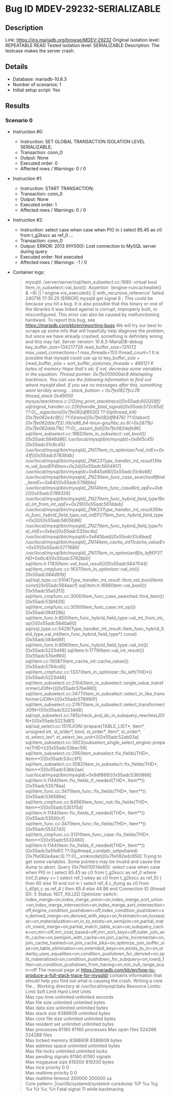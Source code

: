 # Bug ID MDEV-29232-SERIALIZABLE

## Description

Link:                     https://jira.mariadb.org/browse/MDEV-29232
Original isolation level: REPEATABLE READ
Tested isolation level:   SERIALIZABLE
Description:              The testcase makes the server crash.


## Details
 * Database: mariadb-10.8.3
 * Number of scenarios: 1
 * Initial setup script: Yes

## Results
### Scenario 0
 * Instruction #0:
     - Instruction:  SET GLOBAL TRANSACTION ISOLATION LEVEL SERIALIZABLE;
     - Transaction: conn_0
     - Output: None
     - Executed order: 0
     - Affected rows / Warnings: 0 / 0
 * Instruction #1:
     - Instruction:  START TRANSACTION;
     - Transaction: conn_0
     - Output: None
     - Executed order: 1
     - Affected rows / Warnings: 0 / 0
 * Instruction #2:
     - Instruction:  select case when case when PI() in ( select 85.45 as c0 from t_g2kscc as ref_0 ...
     - Transaction: conn_0
     - Output: ERROR: 2013 (HY000): Lost connection to MySQL server during query
     - Executed order: Not executed
     - Affected rows / Warnings: -1 / 0

 * Container logs:
   > mysqld: /server/server/sql/item_subselect.cc:1980: virtual bool Item_in_subselect::val_bool(): Assertion `(engine->uncacheable() & ~8) || ! engine->is_executed() || with_recursive_reference' failed.
   > 240716 17:35:25 [ERROR] mysqld got signal 6 ;
   > This could be because you hit a bug. It is also possible that this binary
   > or one of the libraries it was linked against is corrupt, improperly built,
   > or misconfigured. This error can also be caused by malfunctioning hardware.
   > To report this bug, see https://mariadb.com/kb/en/reporting-bugs
   > We will try our best to scrape up some info that will hopefully help
   > diagnose the problem, but since we have already crashed, 
   > something is definitely wrong and this may fail.
   > Server version: 10.8.3-MariaDB-debug
   > key_buffer_size=134217728
   > read_buffer_size=131072
   > max_used_connections=1
   > max_threads=153
   > thread_count=1
   > It is possible that mysqld could use up to 
   > key_buffer_size + (read_buffer_size + sort_buffer_size)*max_threads = 468121 K  bytes of memory
   > Hope that's ok; if not, decrease some variables in the equation.
   > Thread pointer: 0x7fe010000dc8
   > Attempting backtrace. You can use the following information to find out
   > where mysqld died. If you see no messages after this, something went
   > terribly wrong...
   > stack_bottom = 0x7fe0827fcc78 thread_stack 0x49000
   > mysys/stacktrace.c:212(my_print_stacktrace)[0x55adc603208f]
   > sql/signal_handler.cc:226(handle_fatal_signal)[0x55adc572c65d]
   > ??:0(__sigaction)[0x7fe082df8520]
   > ??:0(pthread_kill)[0x7fe082e4c9fc]
   > ??:0(raise)[0x7fe082df8476]
   > ??:0(abort)[0x7fe082dde7f3]
   > /lib/x86_64-linux-gnu/libc.so.6(+0x2871b)[0x7fe082dde71b]
   > ??:0(__assert_fail)[0x7fe082defe96]
   > sql/item_subselect.cc:1982(Item_in_subselect::val_bool())[0x55adc5846d86]
   > /usr/local/mysql/bin/mysqld(+0x845c45)[0x55adc51c6c45]
   > /usr/local/mysql/bin/mysqld(_ZN17Item_in_optimizer7val_intEv+0x41f)[0x55adc578384b]
   > /usr/local/mysql/bin/mysqld(_ZNK23Type_handler_int_result13Item_val_boolEP4Item+0x2d)[0x55adc5604917]
   > /usr/local/mysql/bin/mysqld(+0x845a68)[0x55adc51c6a68]
   > /usr/local/mysql/bin/mysqld(_ZN23Item_func_case_searched9find_itemEv+0x64)[0x55adc5788fda]
   > /usr/local/mysql/bin/mysqld(_ZN14Item_func_case6int_opEv+0xb2)[0x55adc5789326]
   > /usr/local/mysql/bin/mysqld(_ZN27Item_func_hybrid_field_type19val_int_from_int_opEv+0x29)[0x55adc561ddeb]
   > /usr/local/mysql/bin/mysqld(_ZNK23Type_handler_int_result35Item_func_hybrid_field_type_val_intEP27Item_func_hybrid_field_type+0x20)[0x55adc5605b96]
   > /usr/local/mysql/bin/mysqld(_ZN27Item_func_hybrid_field_type7val_intEv+0xbe)[0x55adc533ac4a]
   > /usr/local/mysql/bin/mysqld(+0x845bad)[0x55adc51c6bad]
   > /usr/local/mysql/bin/mysqld(_ZN14Item_cache_int11cache_valueEv+0x51)[0x55adc5771689]
   > /usr/local/mysql/bin/mysqld(_ZN17Item_in_optimizer8fix_leftEP3THD+0x6c4)[0x55adc5782bb0]
   > sql/item.h:1783(Item::val_bool_result())[0x55adc5847544]
   > sql/item_cmpfunc.cc:1637(Item_in_optimizer::val_int())[0x55adc584d97d]
   > sql/sql_type.cc:5104(Type_handler_int_result::Item_val_bool(Item*) const)[0x55adc584aacf]
   > sql/item.h:1688(Item::val_bool())[0x55adc55a52f3]
   > sql/item_cmpfunc.cc:3000(Item_func_case_searched::find_item())[0x55adc53bf429]
   > sql/item_cmpfunc.cc:3050(Item_func_case::int_op())[0x55adc584f28b]
   > sql/item_func.h:850(Item_func_hybrid_field_type::val_int_from_int_op())[0x55adc5840a60]
   > sql/sql_type.cc:5428(Type_handler_int_result::Item_func_hybrid_field_type_val_int(Item_func_hybrid_field_type*) const)[0x55adc584e06f]
   > sql/item_func.h:906(Item_func_hybrid_field_type::val_int())[0x55adc5223d48]
   > sql/item.h:1779(Item::val_int_result())[0x55adc57be960]
   > sql/item.cc:10087(Item_cache_int::cache_value())[0x55adc5794cd5]
   > sql/item_cmpfunc.cc:1337(Item_in_optimizer::fix_left(THD*))[0x55adc5223d48]
   > sql/item_subselect.cc:2104(Item_in_subselect::single_value_transformer(JOIN*))[0x55adc57be960]
   > sql/item_subselect.cc:3477(Item_in_subselect::select_in_like_transformer(JOIN*))[0x55adc578990f]
   > sql/item_subselect.cc:2767(Item_in_subselect::select_transformer(JOIN*))[0x55adc5223d48]
   > sql/opt_subselect.cc:745(check_and_do_in_subquery_rewrites(JOIN*))[0x55adc5223d81]
   > sql/sql_select.cc:1511(JOIN::prepare(TABLE_LIST*, Item*, unsigned int, st_order*, bool, st_order*, Item*, st_order*, st_select_lex*, st_select_lex_unit*))[0x55adc52ab03a]
   > sql/item_subselect.cc:3923(subselect_single_select_engine::prepare(THD*))[0x55adc53bec59]
   > sql/item_subselect.cc:295(Item_subselect::fix_fields(THD*, Item**))[0x55adc53cc3f1]
   > sql/item_subselect.cc:3582(Item_in_subselect::fix_fields(THD*, Item**))[0x55adc53bb2ae]
   > /usr/local/mysql/bin/mysqld(+0x9df866)[0x55adc5360866]
   > sql/item.h:1144(Item::fix_fields_if_needed(THD*, Item**))[0x55adc53579aa]
   > sql/item_func.cc:347(Item_func::fix_fields(THD*, Item**))[0x55adc536586e]
   > sql/item_cmpfunc.cc:6456(Item_func_not::fix_fields(THD*, Item**))[0x55adc535175d]
   > sql/item.h:1144(Item::fix_fields_if_needed(THD*, Item**))[0x55adc53500cf]
   > sql/item_func.cc:347(Item_func::fix_fields(THD*, Item**))[0x55adc55327d3]
   > sql/item_cmpfunc.cc:3131(Item_func_case::fix_fields(THD*, Item**))[0x55adc5532460]
   > sql/item.h:1144(Item::fix_fields_if_needed(THD*, Item**))[0x55adc5a5fe81]
   > ??:0(pthread_condattr_setpshared)[0x7fe082e4aac3]
   > ??:0(__xmknodat)[0x7fe082edc850]
   > Trying to get some variables.
   > Some pointers may be invalid and cause the dump to abort.
   > Query (0x7fe010014e60): select case when case when PI() in ( select 85.45 as c0 from t_g2kscc as ref_0 where (ref_0.pkey <= ( select ref_1.wkey as c0 from t_g2kscc as ref_1)) ) then 60 else 10 end not in ( select ref_4.c_tlumg as c0 from t_d0pt_c as ref_4 ) then 65.4 else 44.96 end
   > Connection ID (thread ID): 5
   > Status: NOT_KILLED
   > Optimizer switch: index_merge=on,index_merge_union=on,index_merge_sort_union=on,index_merge_intersection=on,index_merge_sort_intersection=off,engine_condition_pushdown=off,index_condition_pushdown=on,derived_merge=on,derived_with_keys=on,firstmatch=on,loosescan=on,materialization=on,in_to_exists=on,semijoin=on,partial_match_rowid_merge=on,partial_match_table_scan=on,subquery_cache=on,mrr=off,mrr_cost_based=off,mrr_sort_keys=off,outer_join_with_cache=on,semijoin_with_cache=on,join_cache_incremental=on,join_cache_hashed=on,join_cache_bka=on,optimize_join_buffer_size=on,table_elimination=on,extended_keys=on,exists_to_in=on,orderby_uses_equalities=on,condition_pushdown_for_derived=on,split_materialized=on,condition_pushdown_for_subquery=on,rowid_filter=on,condition_pushdown_from_having=on,not_null_range_scan=off
   > The manual page at https://mariadb.com/kb/en/how-to-produce-a-full-stack-trace-for-mysqld/ contains
   > information that should help you find out what is causing the crash.
   > Writing a core file...
   > Working directory at /usr/local/mysql/data
   > Resource Limits:
   > Limit                     Soft Limit           Hard Limit           Units     
   > Max cpu time              unlimited            unlimited            seconds   
   > Max file size             unlimited            unlimited            bytes     
   > Max data size             unlimited            unlimited            bytes     
   > Max stack size            8388608              unlimited            bytes     
   > Max core file size        unlimited            unlimited            bytes     
   > Max resident set          unlimited            unlimited            bytes     
   > Max processes             61160                61160                processes 
   > Max open files            524288               524288               files     
   > Max locked memory         8388608              8388608              bytes     
   > Max address space         unlimited            unlimited            bytes     
   > Max file locks            unlimited            unlimited            locks     
   > Max pending signals       61160                61160                signals   
   > Max msgqueue size         819200               819200               bytes     
   > Max nice priority         0                    0                    
   > Max realtime priority     0                    0                    
   > Max realtime timeout      200000               200000               us        
   > Core pattern: |/usr/lib/systemd/systemd-coredump %P %u %g %s %t %c %h
   > Fatal signal 11 while backtracing
